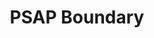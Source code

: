 ---
schema: default
title: PSAP Boundary
organization: St Louis County
notes: >-
  Open Data. Public Safety Answering Point (PSAP) Boundaries within St. Louis
  County, Missouri.  
resources:
  - name: PSAP Boundary as GeoJSON
    url: >-
      https://opendata.arcgis.com/datasets/efd205d18dab432ba26c3a8c9b5f4a52_8.geojson
    format: geojson
license: ''
category:
  - Public Safety
maintainer: Nehemiah I. Dacres
maintainer_email: vivacarlie@gmail.com
---